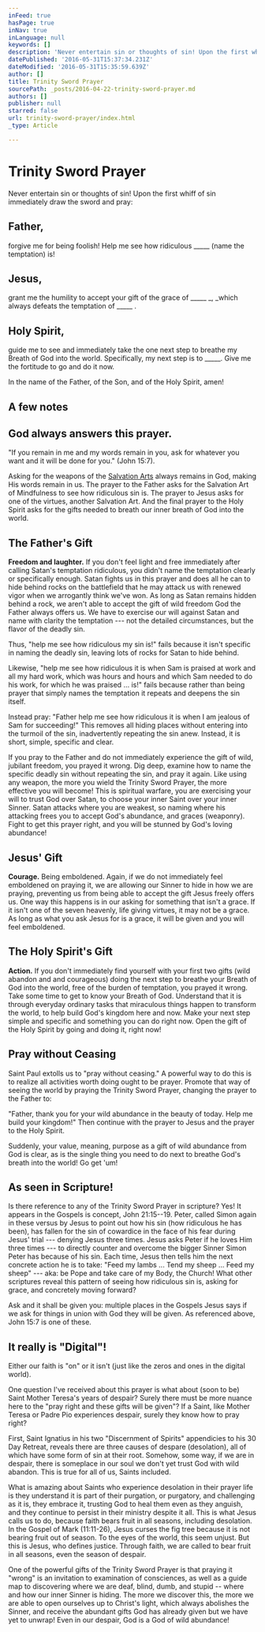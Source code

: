 ```yaml
---
inFeed: true
hasPage: true
inNav: true
inLanguage: null
keywords: []
description: 'Never entertain sin or thoughts of sin! Upon the first whiff of sin immediately draw the sword and pray:'
datePublished: '2016-05-31T15:37:34.231Z'
dateModified: '2016-05-31T15:35:59.639Z'
author: []
title: Trinity Sword Prayer
sourcePath: _posts/2016-04-22-trinity-sword-prayer.md
authors: []
publisher: null
starred: false
url: trinity-sword-prayer/index.html
_type: Article

---
```

# Trinity Sword Prayer

Never entertain sin or thoughts of sin! Upon the first whiff of sin immediately draw the sword and pray:

## Father,

forgive me for being foolish! Help me see how ridiculous \_\_\_\_\_ (name the temptation) is!

## Jesus,

grant me the humility to accept your gift of the grace of \_\_\_\_\_ _, _which always defeats the temptation of \_\_\_\_\_ . 

## Holy Spirit,

guide me to see and immediately take the one next step to breathe my Breath of God into the world. Specifically, my next step is to \_\_\_\_\_. Give me the fortitude to go and do it now.

In the name of the Father, of the Son, and of the Holy Spirit, amen!

## A few notes

## God always answers this prayer.

"If you remain in me and my words remain in you, ask for whatever you want and it will be done for you." (John 15:7).

Asking for the weapons of the [Salvation Arts][0] always remains in God, making His words remain in us. The prayer to the Father asks for the Salvation Art of Mindfulness to see how ridiculous sin is. The prayer to Jesus asks for one of the virtues, another Salvation Art. And the final prayer to the Holy Spirit asks for the gifts needed to breath our inner breath of God into the world.

## The Father's Gift

**Freedom and laughter.** If you don't feel light and free immediately after calling Satan's temptation ridiculous, you didn't name the temptation clearly or specifically enough. Satan fights us in this prayer and does all he can to hide behind rocks on the battlefield that he may attack us with renewed vigor when we arrogantly think we've won. As long as Satan remains hidden behind a rock, we aren't able to accept the gift of wild freedom God the Father always offers us. We have to exercise our will against Satan and name with clarity the temptation --- not the detailed circumstances, but the flavor of the deadly sin.

Thus, "help me see how ridiculous my sin is!" fails because it isn't specific in naming the deadly sin, leaving lots of rocks for Satan to hide behind.

Likewise, "help me see how ridiculous it is when Sam is praised at work and all my hard work, which was hours and hours and which Sam needed to do his work, for which he was praised ... is!" fails because rather than being prayer that simply names the temptation it repeats and deepens the sin itself.

Instead pray: "Father help me see how ridiculous it is when I am jealous of Sam for succeeding!" This removes all hiding places without entering into the turmoil of the sin, inadvertently repeating the sin anew. Instead, it is short, simple, specific and clear.

If you pray to the Father and do not immediately experience the gift of wild, jubilant freedom, you prayed it wrong. Dig deep, examine how to name the specific deadly sin without repeating the sin, and pray it again. Like using any weapon, the more you wield the Trinity Sword Prayer, the more effective you will become! This is spiritual warfare, you are exercising your will to trust God over Satan, to choose your inner Saint over your inner Sinner. Satan attacks where you are weakest, so naming where his attacking frees you to accept God's abundance, and graces (weaponry). Fight to get this prayer right, and you will be stunned by God's loving abundance!

## Jesus' Gift

**Courage.** Being emboldened. Again, if we do not immediately feel emboldened on praying it, we are allowing our Sinner to hide in how we are praying, preventing us from being able to accept the gift Jesus freely offers us. One way this happens is in our asking for something that isn't a grace. If it isn't one of the seven heavenly, life giving virtues, it may not be a grace. As long as what you ask Jesus for is a grace, it will be given and you will feel emboldened.

## The Holy Spirit's Gift

**Action.** If you don't immediately find yourself with your first two gifts (wild abandon and and courageous) doing the next step to breathe your Breath of God into the world, free of the burden of temptation, you prayed it wrong. Take some time to get to know your Breath of God. Understand that it is through everyday ordinary tasks that miraculous things happen to transform the world, to help build God's kingdom here and now. Make your next step simple and specific and something you can do right now. Open the gift of the Holy Spirit by going and doing it, right now!

## Pray without Ceasing

Saint Paul extolls us to "pray without ceasing." A powerful way to do this is to realize all activities worth doing ought to be prayer. Promote that way of seeing the world by praying the Trinity Sword Prayer, changing the prayer to the Father to:

"Father, thank you for your wild abundance in the beauty of today. Help me build your kingdom!" Then continue with the prayer to Jesus and the prayer to the Holy Spirit.

Suddenly, your value, meaning, purpose as a gift of wild abundance from God is clear, as is the single thing you need to do next to breathe God's breath into the world! Go get 'um!

## As seen in Scripture!

Is there reference to any of the Trinity Sword Prayer in scripture? Yes! It appears in the Gospels is concept, John 21:15--19\. Peter, called Simon again in these versus by Jesus to point out how his sin (how ridiculous he has been), has fallen for the sin of cowardice in the face of his fear during Jesus' trial --- denying Jesus three times. Jesus asks Peter if he loves Him three times --- to directly counter and overcome the bigger Sinner Simon Peter has because of his sin. Each time, Jesus then tells him the next concrete action he is to take: "Feed my lambs ... Tend my sheep ... Feed my sheep" --- aka: be Pope and take care of my Body, the Church! What other scriptures reveal this pattern of seeing how ridiculous sin is, asking for grace, and concretely moving forward?

Ask and it shall be given you: multiple places in the Gospels Jesus says if we ask for things in union with God they will be given. As referenced above, John 15:7 is one of these.

## It really is "Digital"!

Either our faith is "on" or it isn't (just like the zeros and ones in the digital world). 

One question I've received about this prayer is what about (soon to be) Saint Mother Teresa's years of despair? Surely there must be more nuance here to the "pray right and these gifts will be given"? If a Saint, like Mother Teresa or Padre Pio experiences despair, surely they know how to pray right?

First, Saint Ignatius in his two "Discernment of Spirits" appendicies to his 30 Day Retreat, reveals there are three causes of despare (desolation), all of which have some form of sin at their root. Somehow, some way, if we are in despair, there is someplace in our soul we don't yet trust God with wild abandon. This is true for all of us, Saints included.

What is amazing about Saints who experience desolation in their prayer life is they understand it is part of their purgation, or purgatory, and challenging as it is, they embrace it, trusting God to heal them even as they anguish, and they continue to persist in their ministry despite it all. This is what Jesus calls us to do, because faith bears fruit in all seasons, including desolation. In the Gospel of Mark (11:11-26), Jesus curses the fig tree because it is not bearing fruit out of season. To the eyes of the world, this seem unjust. But this is Jesus, who defines justice. Through faith, we are called to bear fruit in all seasons, even the season of despair.

One of the powerful gifts of the Trinity Sword Prayer is that praying it "wrong" is an invitation to examination of consciences, as well as a guide map to discovering where we are deaf, blind, dumb, and stupid -- where and how our inner Sinner is hiding. The more we discover this, the more we are able to open ourselves up to Christ's light, which always abolishes the Sinner, and receive the abundant gifts God has already given but we have yet to unwrap! Even in our despair, God is a God of wild abundance! 

[0]: http://ourholyconception.org/budding-branches/